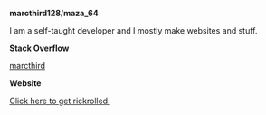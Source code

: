 **marcthird128**/**maza_64**

I am a self-taught developer and I mostly make websites and stuff.

**Stack Overflow**

<a href="https://stackoverflow.com/users/22776060/marcthird">marcthird</a>

**Website**

<a href="https://marcthird128.github.io/rr">Click here to get rickrolled.</a>
